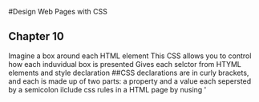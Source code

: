 #Design Web Pages with CSS

## Chapter 10
Imagine a box around each HTML element
This CSS allows you to control how each induvidual box is presented
Gives each selctor from HTYML elements and style declaration
##CSS declarations are in curly brackets, and each is made up of two parts: a property and a value
each sepersted by a semicolon
ilclude css rules in a HTML page by nusing '<style>'
allows each page to have different style

external css uses '<link>' 
allows the integrations of all the pages of a website. 
They can look the same, and also allows for easier changes overall
Page 237 handy list of CSS selectors

## JavaScript read and do along
#####Javascript Pages 46-49
 
So fun! I really loved this excercise, because it let me practice in a safe and pre-made enviroment! 
 
I will remember this and try to break down some other easy websites I know!

I ran into issues between git and git hub. I couldn't push changes to remote. I hope this works! I had to connect github and VS Code. 

## How Computers Work Playlist Notes

##### how computers work

information in computer represented through electrical signals on or off

##### What makes a Computer a computer

tools to help us solve problems

inventions like computers are to help us with thinking work. 

Computers needed to do 4 different tasks.
> input the information
> Store the information
> process the information
> and output the information

Thats what makes a computer a computer

computers started as basic calculators

> Imput-Stuff the world or you do that tells the computer to do stuff
> Storage and processing-takes info from memory using an algarithim and back, continuing until its ready to be output
> Output can be display, signals, anything that makes it "go!"

##### Binary and Data

>computers work on ones and zeros, but almost nobody use them anymore.

electric wires and circuts do it!

signals are either on or off!

on/off state is called a bit

binary number system

with these two digits we can count up to any number!

8 bit=8 wires each can be on or off representing 1/0's

a pixel has red blue green and can be off or on. 

##### circuts and logic

every imput and output is a type of information represented by on or off of signals, or ones and zeros!

A computer needs to modify these to understand!

To do this it used millions of teeny tiny components 

wow!

##### Memory, CPU, imput, output

Computers follow thouasnds of instructions just for simple typing! They just do it in a fast way1

##### Hardware and Software

Inside a computing device there are circuts, chips, wires, speakers, plugs, and all sorts of other stuff

This is the hardware!

What you dont see is all the software running code, 
>apps, games, webpages, ect

How do they interact?
> CPU (smaller parts and circuts to send info)
>programming languages help us write binary faster!

software tells the CPU what to do

operating program tells the computer hwo to do the things!
it lets you controlof whats on the computer

Bill Gates: 'When you learn to code, you get to define the problem you want to solve, and write the software that turns those ideas into reality.'

[<== Back](README.md)